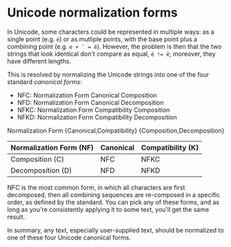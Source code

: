 # Unicode normalization forms

In Unicode, some characters could be represented in multiple ways: as a single point (e.g. `ë`) or as mutliple points, with the base point plus a combining point (e.g. `e + ¨ = ë`). However, the problem is then that the two strings that look identical don't compare as equal, `ë != ë`; moreover, they have different lengths.

This is resolved by normalizing the Unicode strings into one of the four standard *canonical forms*:
- NFC:  Normalization Form Canonical     Composition
- NFD:  Normalization Form Canonical     Decomposition
- NFKC: Normalization Form Compatibility Composition
- NFKD: Normalization Form Compatibility Decomposition

Normalization Form {Canonical,Compatibility} {Composition,Decomposition}

Normalization Form (NF) | Canonical    | Compatibility (K)
------------------------|--------------|-------------------
Composition   (C)       | NFC          | NFKC
Decomposition (D)       | NFD          | NFKD


NFC is the most common form, in which all characters are first decomposed, then all combining sequences are re-composed in a specific order, as defined by the standard. You can pick any of these forms, and as long as you're consistently applying it to some text, you'll get the same result.

In summary, any text, especially user-supplied text, should be normalized to one of these four Unicode canonical forms.
